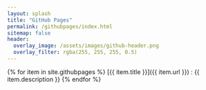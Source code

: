 ```yaml
---
layout: splash
title: "GitHub Pages"
permalink: /githubpages/index.html
sitemap: false
header:
  overlay_image: /assets/images/github-header.png
  overlay_filter: rgba(255, 255, 255, 0.5)
---
```


{% for item in site.githubpages %}
  [{{ item.title }}]({{ item.url }})
  : {{ item.description }}
{% endfor %}